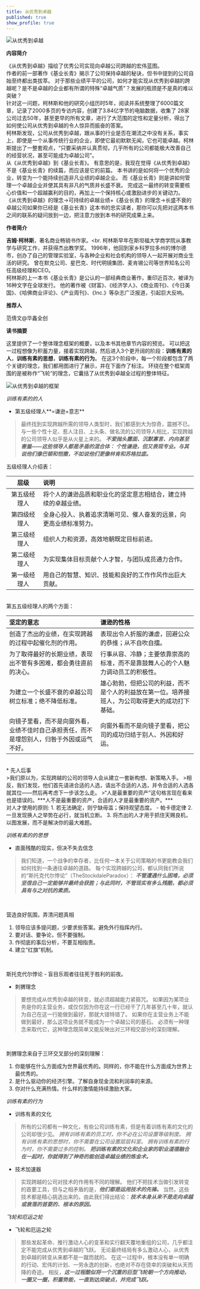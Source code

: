 ```yaml
---
title: 从优秀到卓越
published: true
show_profile: true
---
```


![从优秀到卓越]({{site.url}}/asset/books/cyxdzy_cover.jpg)

**内容简介**

《从优秀到卓越》描绘了优秀公司实现向卓越公司跨越的宏伟蓝图。<br>
作者的前一部著作《基业长青》揭示了公司保持卓越的秘诀，但书中提到的公司自始至终都出类拔萃。
对于那些业绩平平的公司，如何才能实现从优秀到卓越的跨越呢？是不是卓越的企业都有所谓的特殊“卓越气质”？发展的瓶颈是不是真的难以突破？<br>
针对这一问题，柯林斯和他的研究小组历时5年，阅读并系统整理了6000篇文章，记录了2000多页的专访内容，创建了3.84亿字节的电脑数据，收集了 28家公司过去50年，甚至更早的所有文章，进行了大范围的定性和定量分析，得出了如何使公司从优秀到卓越的令人惊异而振奋的答案。
<br>
柯林斯发现，公司从优秀到卓越，跟从事的行业是否在潮流之中没有关系，事实上，即使是一个从事传统行业的企业，即使它最初默默无闻，它也可能卓越。柯林斯提出了一整套观点，“只要采纳并认真贯彻，几乎所有的公司都能极大改善自己的经营状况，甚至可能成为卓越公司”。
<br>
从《从优秀到卓越》到《基业长青》。
有意思的是，我现在觉得《从优秀到卓越》不是《基业长青》的续篇，而应该是它的前篇。
本书讲的是如何将一个优秀的企业，转变为一个能持续创造非凡业绩的卓越企业。
而《基业长青》则是讲如何管理一个卓越企业并使其具有非凡的气质并长盛不衰。
完成这一最终的转变需要核心价值和一个超越赢利的目的，再加上一个保持核心或激励进步的关键动力。
《从优秀到卓越》的理念→可持续的卓越业绩+《基业长青》的理念→长盛不衰的卓越公司如果你已经是《基业长青》这本书的忠实读者，那你可以先把对这两本书之间的联系的疑问放到一边，把注意力放到本书的研究成果上来。


**作者简介**

**吉姆·柯林斯**，著名商业畅销书作家。<br.
柯林斯早年在斯坦福大学商学院从事教学与研究工作，并获得杰出教学奖。
1996年，他回到家乡科罗拉多州的博尔德市，创办了自己的管理实验室，与各种企业和社会机构的领导人一起开展对商业生活的研究。
曾在默克公司、星巴克、时代明镜集团、麦肯锡公司等世界知名公司任高级经理和CEO。<br>
柯林斯的上一本书《基业长青》是公认的一部经典商业著作，重印近百次，被译为16种文字在全球发行。
他的著作被《财富》、《经济学人》、《商业周刊》、《今日美国》、《哈佛商业评论》、《产业周刊》、《Inc.》等杂志广泛报道，引起巨大反响。

**推荐人**

范倩文@华鑫全创

**读书摘要**

这里提供了一个整体理念框架的概要，以及本书其他章节内容的预览。
可以把这一过程想像为积蓄力量，接着实现跨越，然后进入3个更开阔的阶段：**训练有素的人**，**训练有素的思想**，**训练有素的行为**。
在这3个阶段中，每一个阶段都包含了两个关键的理念，我们都用图进行了展示，并在下面作了标注。
环绕在整个框架周围的是被称作“飞轮”的理念，它囊括了从优秀到卓越全过程的整体特征。

![从优秀到卓越的框架]({{site.url}}/asset/books/cyxdzy_001.jpg)

*训练有素的的人*<br>
* 第五级经理人**=谦逊+意志**<br>
>最终找到实现跨越所需的领导人类型时，我们都感到大为惊奇，震撼不已。
与一些个性十足、惹人注目、上头条、做名流的公司领导人相比，实现跨越的公司领导人似乎是从火星上来的。
***不爱抛头露面、沉默寡言、内向甚至害羞——这些领导人都是矛盾的混合体：
个性谦逊，但又表现专业。与其说他们像巴顿和恺撒，不如说他们更像林肯和苏格拉底。***

五级经理人介绍表：

|层级|说明|
|:--:|:--|
|第五级经理人|将个人的谦逊品质和职业化的坚定意志相结合，建立持续的卓越业绩。|
|第四级经理人|全身心投入、执着追求清晰可见、催人奋发的远景，向更高业绩标准努力。|
|第三级经理人|组织人力和资源，高效地朝既定目标前进。|
|第二级经理人|为实现集体目标贡献个人才智，与团队成员通力合作。|
|第一级经理人|用自己的智慧、知识、技能和良好的工作作风作出巨大贡献。|

<br>
第五五级经理人的两个方面：

|坚定的意志|谦逊的性格|
|:--|:--|
|创造了杰出的业绩，在实现跨越的过程中起催化剂的作用。|表现出令人折服的谦虚，回避公众的恭维；从不自吹自擂。|
|为了取得最好的长期业绩，表现出不管有多困难，都会勇往直前的决心。|行事从容、冷静；主要依靠崇高的标准，而不是靠鼓舞人心的个人魅力调动员工的积极性。|
|为建立一个长盛不衰的卓越公司树立标准；绝不降低标准。|雄心勃勃，但把公司的利益，而不是个人的利益放在第一位。培养接班人，为公司取得更大的成功打下基础。|
|向镜子里看，而不是向窗外看，业绩不佳时自己承担责任，而不是埋怨别人，归咎于外因或运气不好。|向窗外看而不是向镜子里看，把公司的成功归结于别人、外因和好运。|

<br>
* 先人后事<br>
>我们原以为，实现跨越的公司的领导人会从建立一套新构想、新策略入手。
>相反，我们发现，他们首先请进合适的人选，请出不合适的人选，并令合适的人选各就其位——然后再考虑下一步该怎么走。
>“人是最重要的资产”这句格言现在看来也是错误的。***人不是最重要的资产，合适的人才是最重要的资产。***
<br>
对人才使用的原则:
1. 若无法确定，则宁缺毋滥；保持观望态度。 - 帕卡德定律
2. 一旦发现换人之举势在必行，就当机立断。
3. 将杰出的人才用于抓住天赐良机，以图发展，而不是解决你的最大难题。


*训练有素的的思想*<br>
* 直面残酷的现实，但决不失去信念<br>
>我们知道，一个战争的幸存者，比任何一本关于公司策略的书更能教会我们如何找到一条通往卓越的道路。
>每个实现跨越的公司，都认同我们所说的“斯托克代尔悖论”（TheStockdaleParadox）：
>***不管遭遇什么困难，必须坚信自己一定能够并最终会获胜；与此同时，不管现实有多么残酷，都必须具有与之对抗的素质。***
<br>

营造良好氛围，弄清问题真相
1. 领导应该多提问题，少要求些答案。避免外行指挥内行。
2. 要对话、要争论，但不要强制。
3. 作彻底的事后分析，不要互相指责。
4. 建立“红旗”机制。
<br>

斯托克代尔悖论 - 盲目乐观者往往死于胜利的前夜。


* 刺猬理念<br>
>要想完成从优秀到卓越的转变，就必须超越能力紧箍咒。
>如果因为某项业务是你的主营业务，或仅仅因为你在这一行已经干了几年甚至几十年，就认为自己在这一行能做到最好，那就大错特错了。
>如果你在主营业务上不能做到最好，那么这项业务就不能成为一个卓越公司的基石。
>必须有一种理念来取代它，这种理念既简单又能反映出对三环相交部分的深刻理解。
<br>

刺猬理念来自于三环交叉部分的深刻理解：
1. 你能够在什么方面成为世界最优秀的。同样的，你不能在什么方面成为世界上最优秀的。
2. 是什么驱动你的经济引擎。了解自身现金流和利润率的来源。
3. 你对什么充满热情。什么样的激情能持续激励大家。


*训练有素的行为*<br>
* 训练有素的文化<br>
>所有的公司都有一种文化，有些公司训练有素，但是有着训练有素的文化的公司却很少见。
>*拥有训练有素的员工时，你不必在公司设置等级制度。
>拥有训练有素的思想时，你不需要在公司设置层层科室。
>拥有训练有素的行为时，你不需要过多的控制。*
>***把训练有素的文化和企业家的职业道德融合在一起时，你就得到了神奇的能创造卓越业绩的炼金术。***

* 技术加速器<br>
>实现跨越的公司对技术的作用有不同的理解。
>他们不把技术当做引发转变的首要工具，但与之相矛盾的是，***他们都是运用技术的先锋。***
>当然，这些技术都是精心挑选出来的。由此我们得出结论：***技术本身从来不是走向卓越或衰落的首要的、根本的原因。***

*飞轮和厄运之轮*<br>
* 飞轮和厄运之轮<br>
>那些发起革命、推行激动人心的变革和实行翻天覆地重组的公司，几乎都注定不能完成从优秀到卓越的飞跃。
>无论最终结局有多么激动人心，从优秀到卓越的转变从来都不是一蹴而就的。
>在这一过程中，根本没有单一明确的行动、宏伟的计划、一劳永逸的创新，也绝对不存在侥幸的突破和从天而降的奇迹。
>相反，***这一过程酷似将一个沉重的巨型飞轮朝一个方向推动，一圈又一圈，积蓄势能，一直到达突破点，并完成飞跃。***
